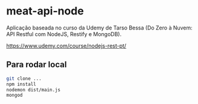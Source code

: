 # meat-api-node

Aplicação baseada no curso da Udemy de Tarso Bessa (Do Zero à Nuvem: API Restful com NodeJS, Restify e MongoDB).

https://www.udemy.com/course/nodejs-rest-pt/

## Para rodar local

```bash
git clone ...
npm install
nodemon dist/main.js
mongod
```

